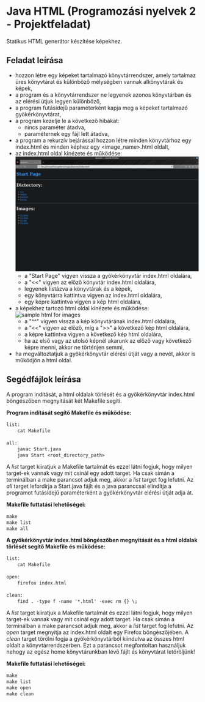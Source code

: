 # Java HTML (Programozási nyelvek 2 - Projektfeladat)
  Statikus HTML generátor készítése képekhez.

## Feladat leírása
- hozzon létre egy képeket tartalmazó könyvtárrendszer, amely tartalmaz üres könyvtárat és különböző mélységben vannak alkönyvtárak és képek,
- a program és a könyvtárrendszer ne legyenek azonos könyvtárban és az elérési útjuk legyen különböző,
- a program futásidejű paraméterként kapja meg a képeket tartalmazó gyökérkönyvtárat,
- a program kezelje le a következő hibákat:
  - nincs paraméter átadva,
  - paraméternek egy fájl lett átadva,
- a program a rekurzív bejárással hozzon létre minden könyvtárhoz egy index.html és minden képhez egy <image_name>.html oldalt,
- az index.html oldal kinézete és működése:
  ![index.html sample](sampleindex.png)
  - a "Start Page" vigyen vissza a gyökérkönyvtár index.html oldalára,
  - a "<<" vigyen az előző könyvtár index.html oldalára,
  - legyenek listázva a könyvtárak és a képek,
  - egy könyvtárra kattintva vigyen az index.html oldalára,
  - egy képre kattintva vigyen a kép html oldalára,
- a képekhez tartozó html oldal kinézete és működése:
  ![sample html for images](sapmleimage.png)
  - a "^^" vigyen vissza a kép könyvtárának index.html oldalára,
  - a "<<" vigyen az előző, míg a ">>" a következő kép html oldalára,
  - a képre kattintva vigyen a következő kép html oldalára,
  - ha az első vagy az utolsó képnél akarunk az előző vagy következő képre menni, akkor ne történjen semmi,
- ha megváltoztatjuk a gyökérkönyvtár elérési útját vagy a nevét, akkor is működjön a html oldal.

## Segédfájlok leírása
  A program indítását, a html oldalak törlését és a gyökérkönyvtár index.html böngészőben megnyitását két Makefile segíti.

  **Program indítását segítő Makefile és működése:**
  ```
  list:
      cat Makefile

  all:
      javac Start.java
      java Start <root_directory_path>
  ```
  A *list* target kiiratjuk a Makefile tartalmát és ezzel látni fogjuk, hogy milyen target-ek vannak vagy mit csinál egy adott target.
  Ha csak simán a terminálban a make parancsot adjuk meg, akkor a *list* target fog lefutni.
  Az *all* target lefordírja a Start.java fájlt és a java paranccsal elindítja a programot futásidejű paraméterként a gyökérkönyvtár elérési útját adja át.
 
  **Makefile futtatási lehetőségei:**
  ```
  make
  make list
  make all
  ```

  **A gyökérkönyvtár index.html böngészőben megnyitását és a html oldalak törlését segítő Makefile és működése:**
  ```
  list:
      cat Makefile
 
  open:
      firefox index.html
 
  clean:
      find . -type f -name '*.html' -exec rm {} \;
  ```
  A *list* target kiiratjuk a Makefile tartalmát és ezzel látni fogjuk, hogy milyen target-ek vannak vagy mit csinál egy adott target.
  Ha csak simán a terminálban a make parancsot adjuk meg, akkor a *list* target fog lefutni.
  Az *open* target megnyitja az index.html oldalt egy Firefox böngészőjében.
  A *clean* target törölni fogja a gyökérkönyvtárból kiindulva az összes html oldalt a könyvtárrendszerben.
  Ezt a parancsot megfontoltan használjuk nehogy az egész home könyvtárunkban lévő fájlt és könyvtárat letöröljünk!

  **Makefile futtatási lehetőségei:**
  ```
  make
  make list
  make open
  make clean
  ```

